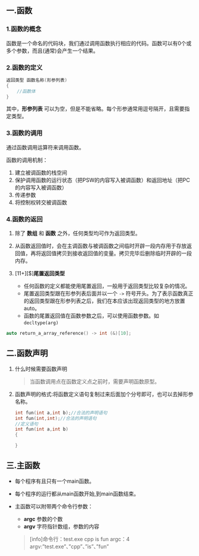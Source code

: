 ## 一.函数
### 1.函数的概念
函数是一个命名的代码块，我们通过调用函数执行相应的代码。函数可以有0个或多个参数，而且(通常)会产生一个结果。
### 2.函数的定义
```c++
返回类型 函数名称(形参列表)
{
	//函数体
}
```
其中，**形参列表** 可以为空，但是不能省略。每个形参通常用逗号隔开，且需要指定类型。
### 3.函数的调用
通过函数调用运算符来调用函数。

函数的调用机制：
1. 建立被调函数的栈空间
2. 保护调用函数的运行状态（把PSW的内容写入被调函数）和返回地址（把PC的内容写入被调函数）
3. 传递参数
4. 将控制权转交被调函数

### 4.函数的返回
1.	除了 **数组** 和 **函数** 之外，任何类型均可作为返回类型。

2.	从函数返回值时，会在主调函数与被调函数之间临时开辟一段内存用于存放返回值，再将返回值拷贝到接收返回值的变量。拷贝完毕后删除临时开辟的一段内存。

3.	\[11+\][$]**尾置返回类型**
	+	任何函数的定义都能使用尾置返回，一般用于返回类型比较复杂的情况。
	+	尾置返回类型跟在形参列表后面并以一个 `->` 符号开头。为了表示函数真正的返回类型跟在形参列表之后，我们在本应该出现返回类型的地方放置auto。
	+	函数的尾置返回值在函数参数之后，可以使用函数参数。如 `decltype(arg)`
```c++
auto return_a_array_reference() -> int (&)[10];
```

## 二.函数声明

1. 什么时候需要函数声明

   >当函数调用点在函数定义点之前时，需要声明函数原型。

2. 函数声明的格式:将函数定义语句复制过来后面加个分号即可，也可以去掉形参名称。

   ```c++
   int fun(int a,int b);//合法的声明语句
   int fun(int,int);//合法的声明语句
   //定义语句
   int fun(int a,int b)
   {
   
   }
   ```

## 三.主函数

+ 每个程序有且只有一个main函数。

+ 每个程序的运行都从main函数开始,到main函数结束。

+ 主函数可以附带两个命令行参数：

  +	**argc** 参数的个数
  +	**argv** 字符指针数组，参数的内容

  >[info]命令行：test.exe cpp is fun
  >argc：4
  >argv:”test.exe”、”cpp”、”is”、”fun”

